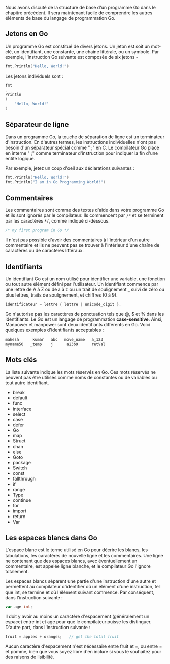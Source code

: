 Nous avons discuté de la structure de base d'un programme Go dans le chapitre précédent. Il sera maintenant facile de comprendre les autres éléments de base du langage de programmation Go.

## Jetons en Go

Un programme Go est constitué de divers jetons. Un jeton est soit un mot-clé, un identifiant, une constante, une chaîne littérale, ou un symbole. Par exemple, l'instruction Go suivante est composée de six jetons -

```go
fmt.Println("Hello, World!")
```

Les jetons individuels sont :

```go
fmt
.
Println
(
    "Hello, World!"
)
```

## Séparateur de ligne

Dans un programme Go, la touche de séparation de ligne est un terminateur d'instruction. En d'autres termes, les instructions individuelles n'ont pas besoin d'un séparateur spécial comme " ;" en C. Le compilateur Go place en interne " ;" comme terminateur d'instruction pour indiquer la fin d'une entité logique.

Par exemple, jetez un coup d'oeil aux déclarations suivantes :

```go
fmt.Println("Hello, World!")
fmt.Println("I am in Go Programming World!")
```

## Commentaires

Les commentaires sont comme des textes d'aide dans votre programme Go et ils sont ignorés par le compilateur. Ils commencent par ```/*``` et se terminent par les caractères ```*/```, comme indiqué ci-dessous.

```go
/* my first program in Go */
```

Il n'est pas possible d'avoir des commentaires à l'intérieur d'un autre commentaire et ils ne peuvent pas se trouver à l'intérieur d'une chaîne de caractères ou de caractères littéraux.

## Identifiants

Un identifiant Go est un nom utilisé pour identifier une variable, une fonction ou tout autre élément défini par l'utilisateur. Un identifiant commence par une lettre de A à Z ou de a à z ou un trait de soulignement _ suivi de zéro ou plus lettres, traits de soulignement, et chiffres (0 à 9).

```go
identificateur = lettre { lettre | unicode_digit }.
```

Go n'autorise pas les caractères de ponctuation tels que @, $ et % dans les identifiants. Le Go est un langage de programmation **case-sensitive**. Ainsi, Manpower et manpower sont deux identifiants différents en Go. Voici quelques exemples d'identifiants acceptables :

```bash
mahesh      kumar   abc   move_name   a_123
myname50   _temp    j      a23b9      retVal
```

## Mots clés

La liste suivante indique les mots réservés en Go. Ces mots réservés ne peuvent pas être utilisés comme noms de constantes ou de variables ou tout autre identifiant.

- break
- default
- func
- interface
- select
- case
- defer
- Go
- map
- Struct
- chan
- else
- Goto
- package
- Switch
- const
- fallthrough
- if
- range
- Type
- continue
- for
- import
- return
- Var

## Les espaces blancs dans Go

L'espace blanc est le terme utilisé en Go pour décrire les blancs, les tabulations, les caractères de nouvelle ligne et les commentaires. Une ligne ne contenant que des espaces blancs, avec éventuellement un commentaire, est appelée ligne blanche, et le compilateur Go l'ignore totalement.

Les espaces blancs séparent une partie d'une instruction d'une autre et permettent au compilateur d'identifier où un élément d'une instruction, tel que int, se termine et où l'élément suivant commence. Par conséquent, dans l'instruction suivante :

```go
var age int;
```

Il doit y avoir au moins un caractère d'espacement (généralement un espace) entre int et age pour que le compilateur puisse les distinguer. D'autre part, dans l'instruction suivante :

```go
fruit = apples + oranges;   // get the total fruit
```

Aucun caractère d'espacement n'est nécessaire entre fruit et =, ou entre = et pomme, bien que vous soyez libre d'en inclure si vous le souhaitez pour des raisons de lisibilité.